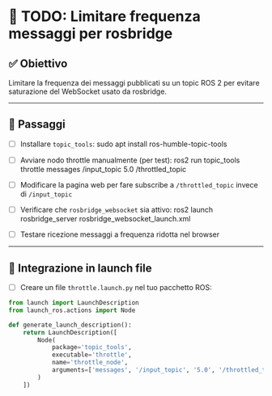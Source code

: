 # 📝 TODO: Limitare frequenza messaggi per rosbridge

## ✅ Obiettivo
Limitare la frequenza dei messaggi pubblicati su un topic ROS 2 per evitare saturazione del WebSocket usato da rosbridge.

---

## 🔧 Passaggi

- [ ] Installare `topic_tools`:
      sudo apt install ros-humble-topic-tools

- [ ] Avviare nodo throttle manualmente (per test):
      ros2 run topic_tools throttle messages /input_topic 5.0 /throttled_topic

- [ ] Modificare la pagina web per fare subscribe a `/throttled_topic` invece di `/input_topic`

- [ ] Verificare che `rosbridge_websocket` sia attivo:
      ros2 launch rosbridge_server rosbridge_websocket_launch.xml

- [ ] Testare ricezione messaggi a frequenza ridotta nel browser

---

## 🚀 Integrazione in launch file

- [ ] Creare un file `throttle.launch.py` nel tuo pacchetto ROS:

```python
from launch import LaunchDescription
from launch_ros.actions import Node

def generate_launch_description():
    return LaunchDescription([
        Node(
            package='topic_tools',
            executable='throttle',
            name='throttle_node',
            arguments=['messages', '/input_topic', '5.0', '/throttled_topic']
        )
    ])